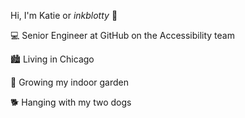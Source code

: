 Hi, I'm Katie or *inkblotty* 🙂

💻 Senior Engineer at GitHub on the Accessibility team

🏙️ Living in Chicago

🌳 Growing my indoor garden

🐕 Hanging with my two dogs
